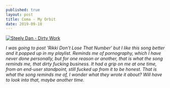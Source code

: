 ```yaml
---
published: true
layout: post
title: Coma - My Orbit
date: 2019-09-18
---
```

[![Steely Dan - Dirty Work](http://img.youtube.com/vi/QrE_cDvcgJg/0.jpg)](http://www.youtube.com/watch?v=QrE_cDvcgJg "Steely Dan - Dirty Work")

*I was going to post 'Rikki Don't Lose That Number' but I like this song better and it popped up in my playlist.  Reminds me of pornography, which I have never done personally, but for one reason or another, that is what the song reminds me, that dirty fucking business.  It had a grip on me at one time, from an end-user standpoint, still fucked up from it to be honest.  That is what the song reminds me of, I wonder what they wrote it about?  Will have to look into that, maybe another time.*  
